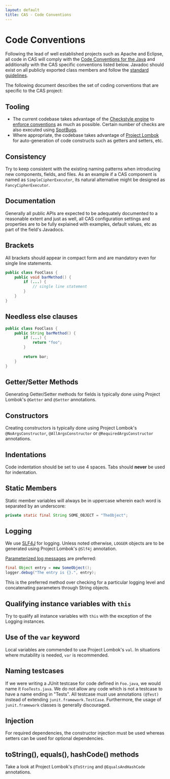 ```yaml
---
layout: default
title: CAS - Code Conventions
---
```


# Code Conventions

Following the lead of well established projects such as Apache and Eclipse, all code in CAS will comply with the [Code Conventions for the Java](https://java.sun.com/docs/codeconv/html/CodeConvTOC.doc.html) and additionally with the CAS specific conventions listed below. Javadoc should exist on all publicly exported class members and follow the [standard guidelines](https://java.sun.com/j2se/javadoc/writingdoccomments/index.html).

The following document describes the set of coding conventions that are specific to the CAS project:

## Tooling

- The current codebase takes advantage of the [Checkstyle engine](https://checkstyle.sourceforge.io/) to [enforce conventions](https://github.com/Apereo/cas/blob/master/style/checkstyle-rules.xml) as much as possible. Certain number of checks are also executed using [SpotBugs](https://spotbugs.github.io/).
- Where appropriate, the codebase takes advantage of [Project Lombok](https://projectlombok.org/) for auto-generation of code constructs such as getters and setters, etc.

## Consistency

Try to keep consistent with the existing naming patterns when introducing new components, fields, and files. As an example if a CAS component is named as `SimpleCipherExecutor`, its natural alternative might be designed as `FancyCipherExecutor`.

## Documentation

Generally all public APIs are expected to be adequately documented to a reasonable extent and just as well, all CAS configuration settings and properties are to be fully explained with examples, default values, etc as part of the field's Javadocs.

## Brackets

All brackets should appear in compact form and are mandatory even for single line statements.

```java
public class FooClass {
    public void barMethod() {
        if (...) {
            // single line statement
        }
    }
}
```


## Needless else clauses

```java
public class FooClass {
    public String barMethod() {
        if (...) {
            return "foo";
        }
         
        return bar;
    }
}
```

## Getter/Setter Methods

Generating Getter/Setter methods for fields is typically done using Project Lombok's `@Getter` and `@Setter` annotations.

## Constructors

Creating constructors is typically done using Project Lombok's `@NoArgsConstructor`, `@AllArgsConstructor` or `@RequiredArgsConstructor` annotations.

## Indentations

Code indentation should be set to use 4 spaces. Tabs should **never** be used for indentation.

## Static Members

Static member variables will always be in uppercase wherein each word is separated by an underscore:

```java
private static final String SOME_OBJECT = "TheObject"; 
```

## Logging

We use [SLF4J](https://www.slf4j.org/index.html) for logging. Unless noted otherwise, `LOGGER` objects are to be generated using Project Lombok's `@Slf4j` annotation.

[Parameterized log messages](https://www.slf4j.org/faq.html#logging_performance) are preferred:

```java
final Object entry = new SomeObject();
logger.debug("The entry is {}.", entry);
```

This is the preferred method over checking for a particular logging level and concatenating parameters through String objects.

## Qualifying instance variables with `this`

Try to qualify all instance variables with `this` with the exception of the Logging instances.

## Use of the `var` keyword

Local variables are commended to use Project Lombok's `val`. In situations where mutability is needed, `var` is recommended.

## Naming testcases

If we were writing a JUnit testcase for code defined in `Foo.java`, we would name it `FooTests.java`. We do not allow any code which is not a testcase to have a name ending in "Tests". All testcase must use annotations `(@Test)` instead of extending `junit.framework.TestCase`. Furthermore, the usage of `junit.framework` classes is generally discouraged.

## Injection

For required dependencies, the constructor injection must be used whereas setters can be used for optional dependencies.

## toString(), equals(), hashCode() methods

Take a look at Project Lombok's `@ToString` and `@EqualsAndHashCode` annotations.
